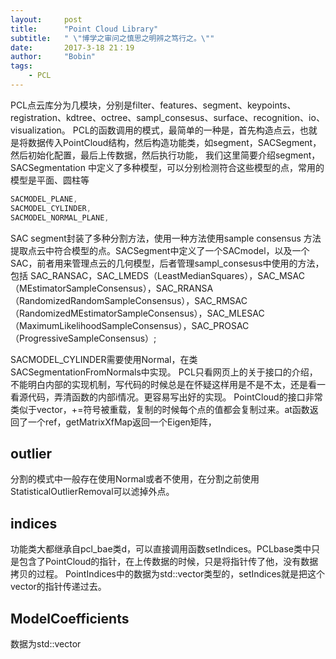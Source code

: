 ```yaml
---
layout:     post
title:      "Point Cloud Library"
subtitle:   " \"博学之审问之慎思之明辨之笃行之。\""
date:       2017-3-18 21：19
author:     "Bobin"
tags:
    - PCL
---
```

PCL点云库分为几模块，分别是filter、features、segment、keypoints、registration、kdtree、octree、sampl_consesus、surface、recognition、io、visualization。
PCL的函数调用的模式，最简单的一种是，首先构造点云，也就是将数据传入PointCloud结构，然后构造功能类，如segment，SACSegment，然后初始化配置，最后上传数据，然后执行功能，
我们这里简要介绍segment，SACSegmentation 中定义了多种模型，可以分别检测符合这些模型的点，常用的模型是平面、圆柱等
```c++
SACMODEL_PLANE,
SACMODEL_CYLINDER,
SACMODEL_NORMAL_PLANE,
```
SAC segment封装了多种分割方法，使用一种方法使用sample consensus 方法提取点云中符合模型的点。SACSegment中定义了一个SACmodel，以及一个SAC，前者用来管理点云的几何模型，后者管理sampl_consesus中使用的方法，包括 SAC_RANSAC，SAC_LMEDS（LeastMedianSquares），SAC_MSAC（MEstimatorSampleConsensus），SAC_RRANSA（RandomizedRandomSampleConsensus），SAC_RMSAC（RandomizedMEstimatorSampleConsensus），SAC_MLESAC（MaximumLikelihoodSampleConsensus），SAC_PROSAC（ProgressiveSampleConsensus）;

SACMODEL_CYLINDER需要使用Normal，在类SACSegmentationFromNormals中实现。
PCL只看网页上的关于接口的介绍，不能明白内部的实现机制，写代码的时候总是在怀疑这样用是不是不太，还是看一看源代码，弄清函数的内部i情况。更容易写出好的实现。
PointCloud的接口非常类似于vector，+=符号被重载，复制的时候每个点的值都会复制过来。at函数返回了一个ref，getMatrixXfMap返回一个Eigen矩阵，


## outlier
分割的模式中一般存在使用Normal或者不使用，在分割之前使用StatisticalOutlierRemoval可以滤掉外点。

## indices
功能类大都继承自pcl_bae类d，可以直接调用函数setIndices。PCLbase类中只是包含了PointCloud的指针，在上传数据的时候，只是将指针传了他，没有数据拷贝的过程。
PointIndices中的数据为std::vector<int>类型的，setIndices就是把这个vector的指针传递过去。

## ModelCoefficients
数据为std::vector<float>
